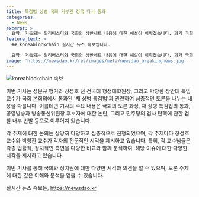 ```yaml
---
title: 특검법 상병 국회 거부권 정국 다시 통과
categories:
  - News
excerpt: >
  요약: 거듭되는 필리버스터와 국회의 상반세트 내용에 대한 해설이 이뤄졌습니다. 과거 국회의원들의 행동을 비난하며, 채 상병 법안에 대한 강제 통과와 관련된 현재의 정치적 분위기에 대해 이야기했습니다. 또한, 방송통신위원장 지명과 검찰총장의 공개적인 입장 발표에 대한 이야기도 이뤄졌습니다. 관심을 끄는 단어와 정신잡고, 사실적인 토론으로 대화가 이뤄졌습니다.
feature_text: >
  ## koreablockchain 실시간 뉴스 속보입니다.

  요약: 거듭되는 필리버스터와 국회의 상반세트 내용에 대한 해설이 이뤄졌습니다. 과거 국회의원들의 행동을 비난하며, 채 상병 법안에 대한 강제 통과와 관련된 현재의 정치적 분위기에 대해 이야기했습니다. 또한, 방송통신위원장 지명과 검찰총장의 공개적인 입장 발표에 대한 이야기도 이뤄졌습니다. 관심을 끄는 단어와 정신잡고, 사실적인 토론으로 대화가 이뤄졌습니다.
image: 'https://newsdao.kr/res/images/meta/newsdao_breakingnews.jpg'
---
```


<p><img src="https://newsdao.kr/res/images/meta/newsdao_breakingnews.jpg" alt="koreablockchain 속보" /></p>

<p>이번 기사는 성문규 앵커와 장성호 전 건국대 행정대학원장, 그리고 박창환 장안대 특임교수가 국회 본회의에서 통과된 '채 상병 특검법'과 관련하여 심층적인 토론을 나누는 내용을 다룹니다. 이를테면 기사의 주요 내용은 국회의 토론 과정, 채 상병 특검법의 통과, 공영방송과 방송통신위원장 후보자에 대한 논란, 그리고 민주당의 검사 탄핵에 관한 검찰 내부 반발 등으로 이루어져 있습니다. </p>

<p>각 주제에 대한 논의는 상당히 다양하고 심층적으로 진행되었으며, 각 주제마다 장성호 교수와 박창환 교수가 각자의 전문적인 시각을 제시하고 있습니다. 특히, 각 교수님들은 각종 법률적, 정치적인 측면을 다양한 비교와 함께 분석하여, 해당 이슈에 대한 다양한 시각을 제시하고 있습니다.</p>

<p>이번 기사를 통해 국회와 정치권에 대한 다양한 시각과 의견을 알 수 있으며, 토론 주제에 대한 깊은 이해와 분석을 얻을 수 있습니다.</p>
실시간 뉴스 속보는, <a href="https://newsdao.kr" rel="dofollow">https://newsdao.kr</a>


